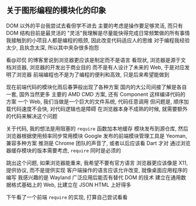 
## 关于图形编程的模块化的印象

DOM 以外的平台我尝试去看但学不进去
主要的考虑是操作要足够灵活, 而只有 DOM 结构目前是最灵活的
"灵活"我理解是尽量能快得完成日常频繁做的所有事情
我接触到的小项目人都是编程的瓶颈, 因此改变代码适应人的思维
对于编程我经验太少, 且执念太深, 所以其中夹杂很多抱怨

看@邓侃 的博客里说到浏览器更应该是制定而不是语言
看现状, 浏览器是源于文档浏览器, 浏览器的开发出于商业目的
而不是有人设计了未来的 Web, 于是对应发明了浏览器
前端编程也不是为了编程的便利和高效, 只是后来希望能做到

现在前端代码的模块化雨后春笋般出现了各种方案
国内的大公司间接了解是各自一套, 国外当然更多
主要的 AMD CMD 方案, 还有 Component 这样编译代码的方案
一个 Web, 我们当做是一个巨大的文件系统, 代码任意调用
但问题是, 顺序加载代码速度不会快, 对代码逻辑也是障碍
在浏览器本身不成熟的时候, 就需要额外的代码来解决这个问题

关于代码, 我的想法是用阻塞的 `require` 函数加本地缓存
模块发布到源仓库, 然后浏览器根据使用频率同步常用模块
Google 发布的前端模块管理工具是 Yeoman, 兼容多种方案
推测是 Chrome 团队的声音了, 或者以后应该看 Dart 才对
通过浏览器缓存模块的版本需要考虑, `require` 同时是必须的

跳出这个问题, 如果浏览器能重来, 我希望不要有官方语言
浏览器更应该像是 X11, 提供协议, 而不是提供实现
客户端操作的语言应该允许改变, 就像桌面应用程序的编写
我感兴趣的是 Wayland 广泛应用后能否有替代 DOM 的技术
建立在通用数据格式基础上的 Web, 比建立在 JSON HTML 上好得多

下午看了一个前端 `require` 的实现, 打算自己尝试看看
